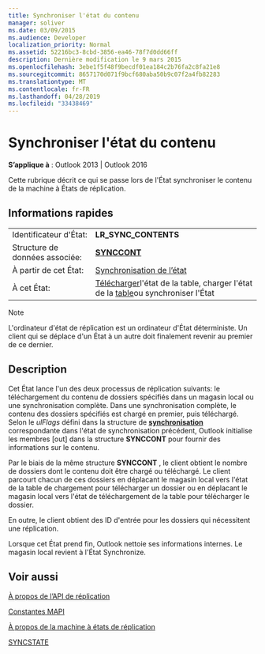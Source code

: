 ```yaml
---
title: Synchroniser l'état du contenu
manager: soliver
ms.date: 03/09/2015
ms.audience: Developer
localization_priority: Normal
ms.assetid: 52216bc3-8cbd-3856-ea46-78f7d0dd66ff
description: Dernière modification le 9 mars 2015
ms.openlocfilehash: 3ebe1f5f48f9becdf01ea184c2b76fa2c8fa21e8
ms.sourcegitcommit: 8657170d071f9bcf680aba50b9c07f2a4fb82283
ms.translationtype: MT
ms.contentlocale: fr-FR
ms.lasthandoff: 04/28/2019
ms.locfileid: "33438469"
---
```

# <a name="synchronize-contents-state"></a>Synchroniser l'état du contenu

  
  
**S’applique à** : Outlook 2013 | Outlook 2016 
  
 Cette rubrique décrit ce qui se passe lors de l'État synchroniser le contenu de la machine à États de réplication. 
  
## <a name="quick-info"></a>Informations rapides

|||
|:-----|:-----|
|Identificateur d'État:  <br/> |**LR_SYNC_CONTENTS** <br/> |
|Structure de données associée:  <br/> |**[SYNCCONT](synccont.md)** <br/> |
|À partir de cet État:  <br/> |[Synchronisation de l’état](synchronize-state.md) <br/> |
|À cet État:  <br/> |[Télécharger](download-table-state.md)l'état de la table, charger l'état de la [table](upload-table-state.md)ou synchroniser l'État  <br/> |
   
> [!NOTE]
> L'ordinateur d'état de réplication est un ordinateur d'État déterministe. Un client qui se déplace d'un État à un autre doit finalement revenir au premier de ce dernier. 
  
## <a name="description"></a>Description

Cet État lance l'un des deux processus de réplication suivants: le téléchargement du contenu de dossiers spécifiés dans un magasin local ou une synchronisation complète. Dans une synchronisation complète, le contenu des dossiers spécifiés est chargé en premier, puis téléchargé. Selon le *ulFlags* défini dans la structure de **[synchronisation](sync.md)** correspondante dans l'état de synchronisation précédent, Outlook initialise les membres [out] dans la structure **SYNCCONT** pour fournir des informations sur le contenu. 
  
Par le biais de la même structure **SYNCCONT** , le client obtient le nombre de dossiers dont le contenu doit être chargé ou téléchargé. Le client parcourt chacun de ces dossiers en déplacant le magasin local vers l'état de la table de chargement pour télécharger un dossier ou en déplacant le magasin local vers l'état de téléchargement de la table pour télécharger le dossier. 
  
En outre, le client obtient des ID d'entrée pour les dossiers qui nécessitent une réplication.
  
Lorsque cet État prend fin, Outlook nettoie ses informations internes. Le magasin local revient à l'État Synchronize.
  
## <a name="see-also"></a>Voir aussi



[À propos de l’API de réplication](about-the-replication-api.md)
  
[Constantes MAPI](mapi-constants.md)
  
[À propos de la machine à états de réplication](about-the-replication-state-machine.md)
  
[SYNCSTATE](syncstate.md)

